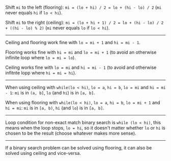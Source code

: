 Shift `mi` to the left (flooring): `mi = (lo + hi) / 2 = lo + (hi - lo) / 2` (`mi` never equals `hi` if `lo < hi`).

Shift `mi` to the right (ceiling): `mi = (lo + hi + 1) / 2 = lo + (hi - lo) / 2 + ((hi - lo) % 2)` (`mi` never equals `lo` if `lo < hi`).

---

Ceiling and flooring work fine with `lo = mi + 1` and `hi = mi - 1`.

Flooring works fine with `hi = mi` and `lo = mi + 1` (to avoid an otherwise infinite loop where `lo = mi = lo`).

Ceiling works fine with `lo = mi` and `hi = mi - 1` (to avoid and otherwise infitnte lopp where `hi = mi = hi`).

---

When using ceiling with `while(lo < hi)`, `lo = a`, `hi = b`, `lo = mi` and `hi = mi - 1`: `mi` is in `(a, b]`, `lo` (and `hi`) is in `[a, b]`.

When using flooring with `while(lo < hi)`, `lo = a`, `hi = b`, `lo = mi + 1` and `hi = mi`: `mi` is in `[a, b)`, `hi` (and `lo`) is in `[a, b]`.

---

Loop condition for non-exact match binary search is `while (lo < hi)`, this means when the loop stops, `lo = hi`, so it doesn't matter whether `lo` or `hi` is chosen to be the result (choose whatever makes more sense).

---

If a binary search problem can be solved using flooring, it can also be solved using ceiling and vice-versa.

